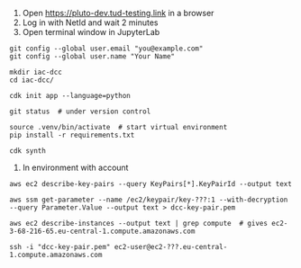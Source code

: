 1. Open https://pluto-dev.tud-testing.link in a browser
1. Log in with NetId and wait 2 minutes
1. Open terminal window in JupyterLab
```
git config --global user.email "you@example.com"
git config --global user.name "Your Name"

mkdir iac-dcc
cd iac-dcc/

cdk init app --language=python

git status  # under version control

source .venv/bin/activate  # start virtual environment
pip install -r requirements.txt

cdk synth
```
1. In environment with account
```
aws ec2 describe-key-pairs --query KeyPairs[*].KeyPairId --output text

aws ssm get-parameter --name /ec2/keypair/key-???:1 --with-decryption --query Parameter.Value --output text > dcc-key-pair.pem

aws ec2 describe-instances --output text | grep compute  # gives ec2-3-68-216-65.eu-central-1.compute.amazonaws.com

ssh -i "dcc-key-pair.pem" ec2-user@ec2-???.eu-central-1.compute.amazonaws.com
```
